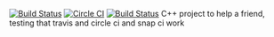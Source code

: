[![Build Status](https://travis-ci.org/shipperizer/Claire.svg?branch=master)](https://travis-ci.org/shipperizer/Claire)
[![Circle CI](https://circleci.com/gh/shipperizer/Claire.svg?style=svg)](https://circleci.com/gh/shipperizer/Claire)
[![Build Status](https://snap-ci.com/shipperizer/Claire/branch/master/build_image)](https://snap-ci.com/shipperizer/Claire/branch/master)
C++ project to help a friend, testing that travis and circle ci and snap ci work
